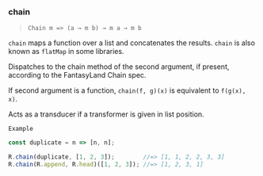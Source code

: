 ### chain

> ```Chain m => (a → m b) → m a → m b```

`chain` maps a function over a list and concatenates the results. `chain` is also known as `flatMap` in some libraries.

Dispatches to the chain method of the second argument, if present, according to the FantasyLand Chain spec.

If second argument is a function, `chain(f, g)(x)` is equivalent to `f(g(x), x)`.

Acts as a transducer if a transformer is given in list position.

`Example`

```js
const duplicate = n => [n, n];

R.chain(duplicate, [1, 2, 3]);        //=> [1, 1, 2, 2, 3, 3]
R.chain(R.append, R.head)([1, 2, 3]); //=> [1, 2, 3, 1]
```